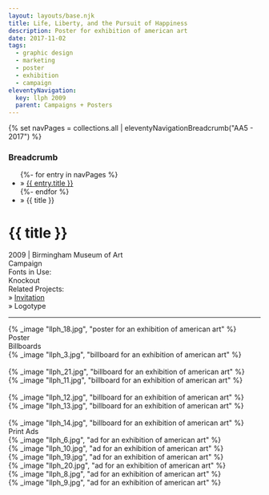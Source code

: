 ```yaml
---
layout: layouts/base.njk
title: Life, Liberty, and the Pursuit of Happiness
description: Poster for exhibition of american art
date: 2017-11-02
tags:
  - graphic design
  - marketing
  - poster
  - exhibition
  - campaign
eleventyNavigation:
  key: llph 2009
  parent: Campaigns + Posters
---
```

{% set navPages = collections.all | eleventyNavigationBreadcrumb("AA5 - 2017") %}
<div class="breadcrumb">
    <h3 class="visually-hidden">Breadcrumb</h3>
	<ul class="nav">
            {%- for entry in navPages %}
		<li class="nav-item"{% if entry.url == page.url %} class="active-breadcrumb"{% endif %}> » <a href="{{ entry.url }}">{{ entry.title }}</a></li>
  	    	{%- endfor %}
	    <li class="nav-item"><active-breadcrumb>» {{ title }}</active-breadcrumb></li>
	</ul>
</div>
<div class="container">
	<div class="row"></div>
	<div class="row">
		<div class="col-4 col-4-md col-4-lg">
			<h1>{{ title }}</h1>
			<figcaption>2009 | Birmingham Museum of Art</figcaption>
			<figcaption>Campaign</figcaption>
			<figcaption>Fonts in Use:</br>Knockout</figcaption>
            <figcaption>Related Projects:</br>» <a href=/creative_index/ephemera_misc/2009_llph>Invitation</a></br>» Logotype</figcaption>  
			<hr>
		</div>
        <div class="col"></div>
        <div class="col-6 col-6-md col-6-lg">
			{% _image "llph_18.jpg", "poster for an exhibition of american art" %}
			<figcaption>Poster</figcaption>
		</div>
	</div>
	<div class="row">
		<div class="col">
			<figcaption>Billboards</figcaption>
    	</div>
	</div>
	<div class="row">
		<div class="col">
			{% _image "llph_3.jpg", "billboard for an exhibition of american art" %}
			</br></br>
			{% _image "llph_21.jpg", "billboard for an exhibition of american art" %}
		</div>
	</div>
		<div class="row">
		<div class="col">
			{% _image "llph_11.jpg", "billboard for an exhibition of american art" %}
			</br></br>
			{% _image "llph_12.jpg", "billboard for an exhibition of american art" %}
		</div>
		<div class="col">
			{% _image "llph_13.jpg", "billboard for an exhibition of american art" %}
			</br></br>
			{% _image "llph_14.jpg", "billboard for an exhibition of american art" %}
		</div>
	</div>
	<div class="row">
		<div class="col">
			<figcaption>Print Ads</figcaption>
    	</div>
	</div>
	<div class="row">
		<div class="col">
			{% _image "llph_6.jpg", "ad for an exhibition of american art" %}
		</div>
		<div class="col">
			{% _image "llph_10.jpg", "ad for an exhibition of american art" %}
		</div>
		<div class="col">
			{% _image "llph_19.jpg", "ad for an exhibition of american art" %}
		</div>
		<div class="col">
			{% _image "llph_20.jpg", "ad for an exhibition of american art" %}
		</div>
	</div>
	<div class="row">
		<div class="col">
			{% _image "llph_8.jpg", "ad for an exhibition of american art" %}
		</div>
		<div class="col">
			{% _image "llph_9.jpg", "ad for an exhibition of american art" %}
		</div>
		<div class="col">
		</div>
	</div>
</div>